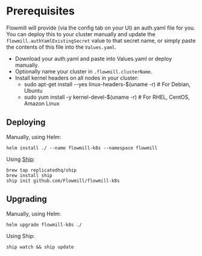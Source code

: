 
# Prerequisites

Flowmill will provide (via the config tab on your UI) an auth.yaml file for you. You can deploy this to your cluster manually and update the `flowmill.authYamlExistingSecret` value to that secret name, or simply paste the contents of this file into the `Values.yaml`.

* Download your auth.yaml and paste into Values.yaml or deploy manually.
* Optionally name your cluster in `.flowmill.clusterName`.
* Install kernel headers on all nodes in your cluster:
  * sudo apt-get install --yes linux-headers-$(uname -r)  # For Debian, Ubuntu
  * sudo yum install -y kernel-devel-$(uname -r)  # For RHEL, CentOS, Amazon Linux

## Deploying

Manually, using Helm:
```
helm install ./ --name flowmill-k8s --namespace flowmill
```

Using [Ship](https://github.com/replicatedhq/ship):
```
brew tap replicatedhq/ship
brew install ship
ship init github.com/Flowmill/flowmill-k8s
```

## Upgrading

Manually, using Helm:
```
helm upgrade flowmill-k8s ./
```

Using Ship:
```
ship watch && ship update
```

